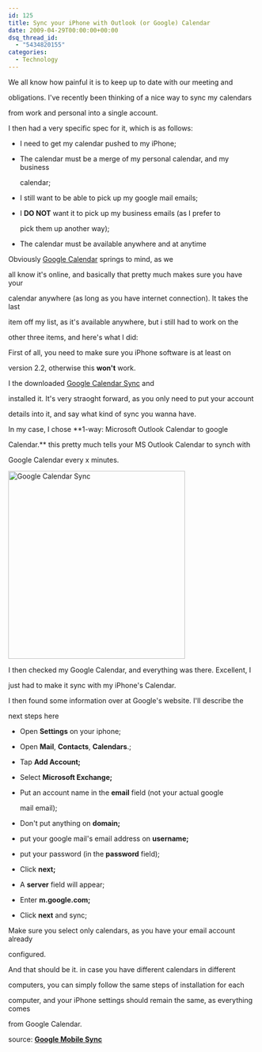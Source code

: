 ```yaml
---
id: 125
title: Sync your iPhone with Outlook (or Google) Calendar
date: 2009-04-29T00:00:00+00:00
dsq_thread_id:
  - "5434820155"
categories:
  - Technology
---
```

We all know how painful it is to keep up to date with our meeting and
  
obligations. I've recently been thinking of a nice way to sync my calendars
  
from work and personal into a single account.
  
I then had a very specific spec for it, which is as follows:

  * I need to get my calendar pushed to my iPhone;
  * The calendar must be a merge of my personal calendar, and my business
      
    calendar;
  * I still want to be able to pick up my google mail emails;
  * I **DO NOT** want it to pick up my business emails (as I prefer to
      
    pick them up another way);
  * The calendar must be available anywhere and at anytime

Obviously <a style="text-decoration: underline;" href="https://accounts.google.com/ServiceLogin?service=cl&passive=1209600&continue=http://www.google.com/calendar/render&followup=http://www.google.com/calendar/render&scc=1" target="_blank">Google Calendar</a> springs to mind, as we
  
all know it's online, and basically that pretty much makes sure you have your
  
calendar anywhere (as long as you have internet connection). It takes the last
  
item off my list, as it's available anywhere, but i still had to work on the
  
other three items, and here's what I did:
  
First of all, you need to make sure you iPhone software is at least on
  
version 2.2, otherwise this **won't** work.
  
I the downloaded <a style="text-decoration: underline;" href="http://www.google.com/sync/index.html" target="_blank">Google Calendar Sync</a> and
  
installed it. It's very straoght forward, as you only need to put your account
  
details into it, and say what kind of sync you wanna have.
  
In my case, I chose **1-way: Microsoft Outlook Calendar to google
  
Calendar.** this pretty much tells your MS Outlook Calendar to synch with
  
Google Calendar every x minutes.
  
<img style="vertical-align: middle; border: 0;" src="http://www.google.com/help/hc/images/calendar_89955a_en.gif" alt="Google Calendar Sync" width="357" height="380" />
  
I then checked my Google Calendar, and everything was there. Excellent, I
  
just had to make it sync with my iPhone's Calendar.
  
I then found some information over at Google's website. I'll describe the
  
next steps here

  * Open **Settings** on your iphone;
  * Open **Mail**, **Contacts**, **Calendars**.;
  * Tap **Add Account;**
  * Select **Microsoft Exchange;**
  * Put an account name in the **email** field (not your actual google
      
    mail email);
  * Don't put anything on **domain;**
  * put your google mail's email address on **username;**
  * put your password (in the **password** field);
  * Click **next;**
  * A **server** field will appear;
  * Enter **m.google.com;**
  * Click **next** and sync;

Make sure you select only calendars, as you have your email account already
  
configured.
  
And that should be it. in case you have different calendars in different
  
computers, you can simply follow the same steps of installation for each
  
computer, and your iPhone settings should remain the same, as everything comes
  
from Google Calendar.
  
source: <a href="http://www.google.com/mobile/iphone/" target="_blank"><strong>Google Mobile Sync</strong></a>
